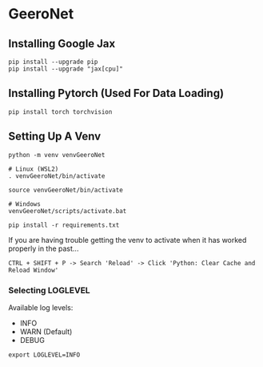 # GeeroNet

## Installing Google Jax
```
pip install --upgrade pip
pip install --upgrade "jax[cpu]"
```

## Installing Pytorch (Used For Data Loading)
```
pip install torch torchvision
```

## Setting Up A Venv
```
python -m venv venvGeeroNet

# Linux (WSL2)
. venvGeeroNet/bin/activate

source venvGeeroNet/bin/activate

# Windows
venvGeeroNet/scripts/activate.bat

pip install -r requirements.txt
```

If you are having trouble getting the venv to activate when it has worked properly in the past...
```
CTRL + SHIFT + P -> Search 'Reload' -> Click 'Python: Clear Cache and Reload Window'
```

### Selecting LOGLEVEL

Available log levels:
- INFO
- WARN (Default)
- DEBUG

```
export LOGLEVEL=INFO
```